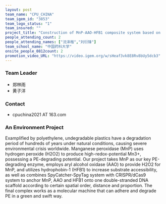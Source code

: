 ```yaml
---
layout: post
team_name: "CPU_CHINA"
team_igem_id: "3853"
team_logo_status: "1"
team_insured: ""
project_title: "Construction of MnP-AAO-HFB1 composite system based on CRISPR/dCas9 programmable assembly technology for the oxidation of polyethylene plastic"
people_attending_count: 2
people_attending_names: ["沈泽楷","刘衍锋"]
team_school_name: "中国药科大学"
onsite_people_0812count: 2
promotion_video_URL: "https://video.igem.org/w/sHeaf3vk8E8Rv8bUy5dcb3"
---
```



### Team Leader
* 郑林雨
* 黄子洋

### Contact
* cpuchina2021 AT 163.com

### An Environment Project

Examplified by polyethylene, undegradable plastics have a degradation period of hundreds of years under natural conditions, causing severe environmental crisis worldwide. Manganese peroxidase (MnP) uses hydrogen peroxide (H2O2) to produce high-redox-potential Mn3+, possessing a PE-degrading potential. Our project takes MnP as our key PE-degrading enzyme, employs aryl alcohol oxidase (AAO) to provide H2O2 for MnP, and utilizes hydrophobin-1 (HFB1) to increase substrate accessibility, as well as combines SpyCatcher-SpyTag system with CRISPR/dCas9 system to anchor MnP, AAO and HFB1 onto one double-stranded DNA scaffold according to certain spatial order, distance and proportion. The final complex works as a molecular machine that can adhere and degrade PE in a green and swift way.
